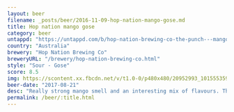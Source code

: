 ```yaml
---
layout: beer
filename: _posts/beer/2016-11-09-hop-nation-mango-gose.md
title: Hop nation mango gose
category: beer
untappd: "https://untappd.com/b/hop-nation-brewing-co-the-punch---mango-gose/1842514"
country: "Australia"
brewery: "Hop Nation Brewing Co"
breweryURL: "/brewery/hop-nation-brewing-co.html"
style: "Sour - Gose"
score: 8.5
img: https://scontent.xx.fbcdn.net/v/t1.0-0/p480x480/20952993_10155535939138745_2610641781226174593_n.jpg?oh=986205a6bed8b54b77aab971c2f2fd00&oe=5B208A7A
beer-date: "2017-08-21"
desc: "Really strong mango smell and an interesting mix of flavours. The mango doesn’t come through as much in the taste as the mild sourness covers it up. Very easy drinking regardless and gets better as it goes down"
permalink: /beer/:title.html
---
```

